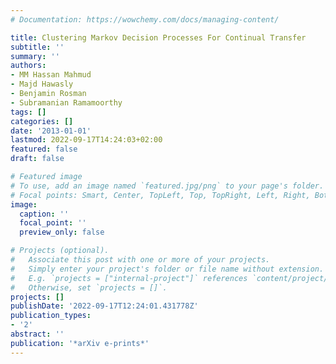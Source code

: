 ```yaml
---
# Documentation: https://wowchemy.com/docs/managing-content/

title: Clustering Markov Decision Processes For Continual Transfer
subtitle: ''
summary: ''
authors:
- MM Hassan Mahmud
- Majd Hawasly
- Benjamin Rosman
- Subramanian Ramamoorthy
tags: []
categories: []
date: '2013-01-01'
lastmod: 2022-09-17T14:24:03+02:00
featured: false
draft: false

# Featured image
# To use, add an image named `featured.jpg/png` to your page's folder.
# Focal points: Smart, Center, TopLeft, Top, TopRight, Left, Right, BottomLeft, Bottom, BottomRight.
image:
  caption: ''
  focal_point: ''
  preview_only: false

# Projects (optional).
#   Associate this post with one or more of your projects.
#   Simply enter your project's folder or file name without extension.
#   E.g. `projects = ["internal-project"]` references `content/project/deep-learning/index.md`.
#   Otherwise, set `projects = []`.
projects: []
publishDate: '2022-09-17T12:24:01.431778Z'
publication_types:
- '2'
abstract: ''
publication: '*arXiv e-prints*'
---
```


